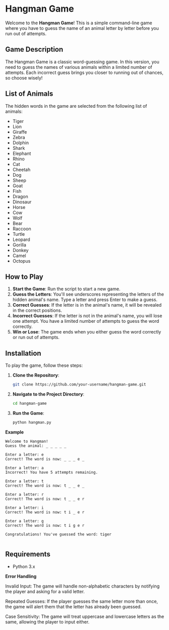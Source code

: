 

# Hangman Game 

Welcome to the **Hangman Game**! This is a simple command-line game where you have to guess the name of an animal letter by letter before you run out of attempts.

##  Game Description

The Hangman Game is a classic word-guessing game. In this version, you need to guess the names of various animals within a limited number of attempts. Each incorrect guess brings you closer to running out of chances, so choose wisely!

##  List of Animals

The hidden words in the game are selected from the following list of animals:

- Tiger
- Lion
- Giraffe
- Zebra
- Dolphin
- Shark
- Elephant
- Rhino
- Cat
- Cheetah
- Dog
- Sheep
- Goat
- Fish
- Dragon
- Dinosaur
- Horse
- Cow
- Wolf
- Bear
- Raccoon
- Turtle
- Leopard
- Gorilla
- Donkey
- Camel
- Octopus

##  How to Play

1. **Start the Game**: Run the script to start a new game.
2. **Guess the Letters**: You'll see underscores representing the letters of the hidden animal's name. Type a letter and press Enter to make a guess.
3. **Correct Guesses**: If the letter is in the animal's name, it will be revealed in the correct positions.
4. **Incorrect Guesses**: If the letter is not in the animal's name, you will lose one attempt. You have a limited number of attempts to guess the word correctly.
5. **Win or Lose**: The game ends when you either guess the word correctly or run out of attempts.

## Installation

To play the game, follow these steps:

1. **Clone the Repository**:
   ```bash
   git clone https://github.com/your-username/hangman-game.git
   ```

2. **Navigate to the Project Directory**:
   ```bash
   cd hangman-game
   ```

3. **Run the Game**:
   ```bash
   python hangman.py
   ```
**Example**
```
Welcome to Hangman! 
Guess the animal: _ _ _ _ _

Enter a letter: e
Correct! The word is now: _ _ _ e _

Enter a letter: a
Incorrect! You have 5 attempts remaining.

Enter a letter: t
Correct! The word is now: t _ _ e _

Enter a letter: r
Correct! The word is now: t _ _ e r

Enter a letter: i
Correct! The word is now: t i _ e r

Enter a letter: g
Correct! The word is now: t i g e r

Congratulations! You've guessed the word: tiger


```
## Requirements

- Python 3.x
  
**Error Handling**

Invalid Input: The game will handle non-alphabetic characters by notifying the player and asking for a valid letter.

Repeated Guesses: If the player guesses the same letter more than once, the game will alert them that the letter has already been guessed.

Case Sensitivity: The game will treat uppercase and lowercase letters as the same, allowing the player to input either.

